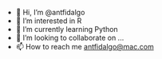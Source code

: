 - 👋 Hi, I’m @antfidalgo
- 👀 I’m interested in R
- 🌱 I’m currently learning Python
- 💞️ I’m looking to collaborate on ...
- 📫 How to reach me antfidalgo@mac.com

<!---
antfidalgo/antfidalgo is a ✨ special ✨ repository because its `README.md` (this file) appears on your GitHub profile.
You can click the Preview link to take a look at your changes.
--->

